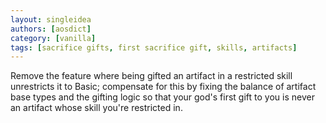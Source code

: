 ```yaml
---
layout: singleidea
authors: [aosdict]
category: [vanilla]
tags: [sacrifice gifts, first sacrifice gift, skills, artifacts]
---
```

Remove the feature where being gifted an artifact in a restricted skill unrestricts it to Basic; compensate for this by fixing the balance of artifact base types and the gifting logic so that your god's first gift to you is never an artifact whose skill you're restricted in.
